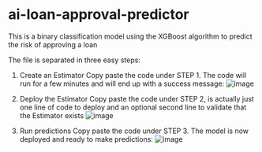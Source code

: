 # ai-loan-approval-predictor
This is a binary classification model using the XGBoost algorithm to predict the risk of approving a loan

The file is separated in three easy steps:

1. Create an Estimator
Copy paste the code under STEP 1. The code will run for a few minutes and will end up with a success message:
![image](https://user-images.githubusercontent.com/93351988/149624558-f4d5a35d-0503-4b25-abd0-5e16d13270f5.png)


2. Deploy the Estimator
Copy paste the code under STEP 2, is actually just one line of code to deploy and an optional second line to validate that the Estimator exists
![image](https://user-images.githubusercontent.com/93351988/149624515-f7c1aa84-7409-4cea-8d67-e59f937c3517.png)


3. Run predictions
Copy paste the code under STEP 3. The model is now deployed and ready to make predictions:
![image](https://user-images.githubusercontent.com/93351988/149624588-54be4099-7a82-4cdb-af90-6918da2c3cbc.png)
